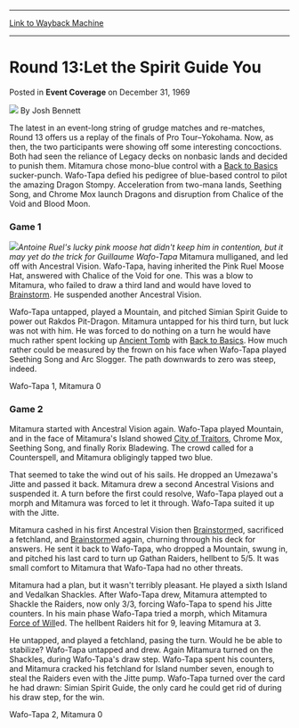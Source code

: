 
---
[Link to Wayback Machine](https://web.archive.org/web/20220120021047/https://magic.wizards.com/en/articles/archive/event-coverage/round-13let-spirit-guide-you-2007-07-28)

[_metadata_:author]:- "Josh Bennett"
[_metadata_:description]:- "The latest in an event-long string of grudge matches and re-matches, Round 13 offers us a replay of the finals of Pro Tour–Yokohama. Now, as then, the two participants were showing off some interesting concoctions. Both had seen the reliance of Legacy decks on nonbasic lands and decided to punish them. Mitamura chose mono-blue control with a Back to Basics sucker-punch."
[_metadata_:generator]:- "Drupal 7 (http://drupal.org)"
[_metadata_:node]:- "435216"
[_metadata_:path_date]:- "2007-07-28"
[_metadata_:publish_date]:- "1969-12-31"
[_metadata_:source]:- "div-main-content"
[_metadata_:title]:- "Round 13:Let the Spirit Guide You"
[_metadata_:wayback_capture_timestamp]:- "2022-01-20 02:10:47"
[_metadata_:wayback_raw_url]:- "https://web.archive.org/web/20220120021047id_/https://magic.wizards.com/en/articles/archive/event-coverage/round-13let-spirit-guide-you-2007-07-28"
[_metadata_:wayback_url]:- "https://magic.wizards.com/en/articles/archive/event-coverage/round-13let-spirit-guide-you-2007-07-28"
---


Round 13:Let the Spirit Guide You
=================================



 Posted in **Event Coverage**
 on December 31, 1969 






![](https://media.magic.wizards.com/styles/auth_small/public/images/person/authorpic_joshbennett.jpg)
By Josh Bennett












The latest in an event-long string of grudge matches and re-matches, Round 13 offers us a replay of the finals of Pro Tour–Yokohama. Now, as then, the two participants were showing off some interesting concoctions. Both had seen the reliance of Legacy decks on nonbasic lands and decided to punish them. Mitamura chose mono-blue control with a [Back to Basics](https://gatherer.wizards.com/Pages/Card/Details.aspx?name=Back+to+Basics) sucker-punch. Wafo-Tapa defied his pedigree of blue-based control to pilot the amazing Dragon Stompy. Acceleration from two-mana lands, Seething Song, and Chrome Mox launch Dragons and disruption from Chalice of the Void and Blood Moon.


### Game 1


![](https://media.magic.wizards.com/image_legacy_migration//sideboard/images/worlds07/r13_wafo-tapa.jpg)*Antoine Ruel's lucky pink moose hat didn't keep him in contention, but it may yet do the trick for Guillaume Wafo-Tapa* Mitamura mulliganed, and led off with Ancestral Vision. Wafo-Tapa, having inherited the Pink Ruel Moose Hat, answered with Chalice of the Void for one. This was a blow to Mitamura, who failed to draw a third land and would have loved to [Brainstorm](https://gatherer.wizards.com/Pages/Card/Details.aspx?name=Brainstorm). He suspended another Ancestral Vision.


Wafo-Tapa untapped, played a Mountain, and pitched Simian Spirit Guide to power out Rakdos Pit-Dragon. Mitamura untapped for his third turn, but luck was not with him. He was forced to do nothing on a turn he would have much rather spent locking up [Ancient Tomb](https://gatherer.wizards.com/Pages/Card/Details.aspx?name=Ancient+Tomb) with [Back to Basics](https://gatherer.wizards.com/Pages/Card/Details.aspx?name=Back+to+Basics). How much rather could be measured by the frown on his face when Wafo-Tapa played Seething Song and Arc Slogger. The path downwards to zero was steep, indeed.


Wafo-Tapa 1, Mitamura 0


### Game 2


Mitamura started with Ancestral Vision again. Wafo-Tapa played Mountain, and in the face of Mitamura's Island showed [City of Traitors](https://gatherer.wizards.com/Pages/Card/Details.aspx?name=City+of+Traitors), Chrome Mox, Seething Song, and finally Rorix Bladewing. The crowd called for a Counterspell, and Mitamura obligingly tapped two blue.


That seemed to take the wind out of his sails. He dropped an Umezawa's Jitte and passed it back. Mitamura drew a second Ancestral Visions and suspended it. A turn before the first could resolve, Wafo-Tapa played out a morph and Mitamura was forced to let it through. Wafo-Tapa suited it up with the Jitte.


Mitamura cashed in his first Ancestral Vision then [Brainstorm](https://gatherer.wizards.com/Pages/Card/Details.aspx?name=Brainstorm)ed, sacrificed a fetchland, and [Brainstorm](https://gatherer.wizards.com/Pages/Card/Details.aspx?name=Brainstorm)ed again, churning through his deck for answers. He sent it back to Wafo-Tapa, who dropped a Mountain, swung in, and pitched his last card to turn up Gathan Raiders, hellbent to 5/5. It was small comfort to Mitamura that Wafo-Tapa had no other threats.


Mitamura had a plan, but it wasn't terribly pleasant. He played a sixth Island and Vedalkan Shackles. After Wafo-Tapa drew, Mitamura attempted to Shackle the Raiders, now only 3/3, forcing Wafo-Tapa to spend his Jitte counters. In his main phase Wafo-Tapa tried a morph, which Mitamura [Force of Will](https://gatherer.wizards.com/Pages/Card/Details.aspx?name=Force+of+Will)ed. The hellbent Raiders hit for 9, leaving Mitamura at 3.


He untapped, and played a fetchland, pasing the turn. Would he be able to stabilize? Wafo-Tapa untapped and drew. Again Mitamura turned on the Shackles, during Wafo-Tapa's draw step. Wafo-Tapa spent his counters, and Mitamura cracked his fetchland for Island number seven, enough to steal the Raiders even with the Jitte pump. Wafo-Tapa turned over the card he had drawn: Simian Spirit Guide, the only card he could get rid of during his draw step, for the win.


Wafo-Tapa 2, Mitamura 0








